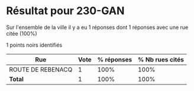 # Résultat pour 230-GAN

Sur l'ensemble de la ville il y a eu 1 réponses dont 1 réponses avec une rue citée (100%)

1 points noirs identifiés

| Rue | Vote | % réponses | % Nb rues cités|
|-----|------|------------|----------------|
| ROUTE DE REBENACQ | 1 | 100% | 100%|
| **Total** | 1 | 100% | 100%|

